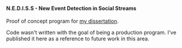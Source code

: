 #### N.E.D.I.S.S - New Event Detection in Social Streams

Proof of concept program for [my dissertation](https://dl.dropboxusercontent.com/u/47150705/ImprovingNewEventDetectionInSocialStreams.pdf).

Code wasn't written with the goal of being a production program.  I've published it here as a reference to future work in this area.
